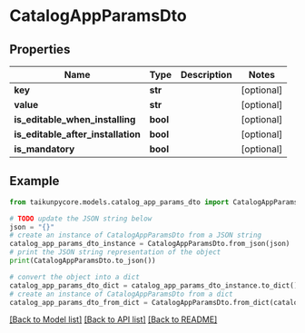 # CatalogAppParamsDto


## Properties

Name | Type | Description | Notes
------------ | ------------- | ------------- | -------------
**key** | **str** |  | [optional] 
**value** | **str** |  | [optional] 
**is_editable_when_installing** | **bool** |  | [optional] 
**is_editable_after_installation** | **bool** |  | [optional] 
**is_mandatory** | **bool** |  | [optional] 

## Example

```python
from taikunpycore.models.catalog_app_params_dto import CatalogAppParamsDto

# TODO update the JSON string below
json = "{}"
# create an instance of CatalogAppParamsDto from a JSON string
catalog_app_params_dto_instance = CatalogAppParamsDto.from_json(json)
# print the JSON string representation of the object
print(CatalogAppParamsDto.to_json())

# convert the object into a dict
catalog_app_params_dto_dict = catalog_app_params_dto_instance.to_dict()
# create an instance of CatalogAppParamsDto from a dict
catalog_app_params_dto_from_dict = CatalogAppParamsDto.from_dict(catalog_app_params_dto_dict)
```
[[Back to Model list]](../README.md#documentation-for-models) [[Back to API list]](../README.md#documentation-for-api-endpoints) [[Back to README]](../README.md)


